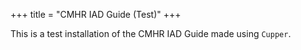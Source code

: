 +++
title = "CMHR IAD Guide (Test)"
+++

This is a test installation of the CMHR IAD Guide made using `Cupper`.

